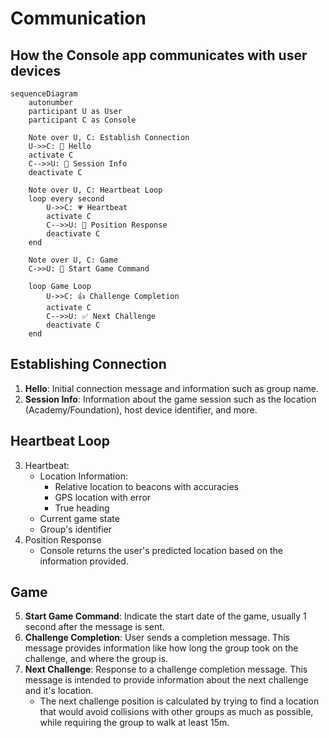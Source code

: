 # Communication
## How the Console app communicates with user devices

```mermaid
sequenceDiagram
    autonumber
    participant U as User
    participant C as Console
    
    Note over U, C: Establish Connection
    U->>C: 👋 Hello
    activate C
    C-->>U: 🔑 Session Info
    deactivate C
    
    Note over U, C: Heartbeat Loop
    loop every second
        U->>C: 💗 Heartbeat
        activate C
        C-->>U: 📍 Position Response
        deactivate C
    end
    
    Note over U, C: Game
    C->>U: 🏁 Start Game Command
    
    loop Game Loop
        U->>C: 👍 Challenge Completion
        activate C
        C-->>U: ✅ Next Challenge
        deactivate C
    end
```

## Establishing Connection
1. **Hello**: Initial connection message and information such as group name.
2. **Session Info**: Information about the game session such as the location (Academy/Foundation), host device identifier, and more.

## Heartbeat Loop
3. Heartbeat: 
    - Location Information: 
        - Relative location to beacons with accuracies
        - GPS location with error
        - True heading
    - Current game state
    - Group's identifier
4. Position Response
    - Console returns the user's predicted location based on the information provided.

## Game
5. **Start Game Command**: Indicate the start date of the game, usually 1 second after the message is sent.
6. **Challenge Completion**: User sends a completion message. This message provides information like how long the group took on the challenge, and where the group is.
7. **Next Challenge**: Response to a challenge completion message. This message is intended to provide information about the next challenge and it's location.
    - The next challenge position is calculated by trying to find a location that would avoid collisions with other groups as much as possible, while requiring the group to walk at least 15m.
